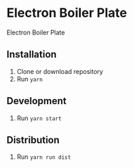 # Electron Boiler Plate

Electron Boiler Plate

## Installation

1. Clone or download repository
3. Run `yarn`

## Development

1. Run `yarn start`

## Distribution

1. Run `yarn run dist`